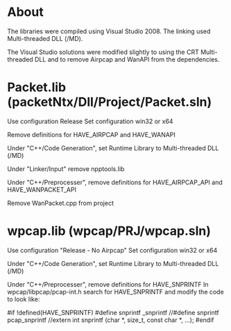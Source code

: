 About
=====
The libraries were compiled using Visual Studio 2008.
The linking used Multi-threaded DLL (/MD).



The Visual Studio solutions were modified slightly to using the CRT Multi-threaded
DLL and to remove Airpcap and WanAPI from the dependencies.


Packet.lib (packetNtx/Dll/Project/Packet.sln)
=============================================

Use configuration Release
Set configuration win32 or x64

Remove definitions for HAVE_AIRPCAP and HAVE_WANAPI

Under "C++/Code Generation", set Runtime Library to Multi-threaded DLL (/MD)

Under "Linker/Input" remove npptools.lib

Under "C++/Preprocesser", remove definitions for HAVE_AIRPCAP_API and HAVE_WANPACKET_API

Remove WanPacket.cpp from project


wpcap.lib (wpcap/PRJ/wpcap.sln)
===============================


Use configuration "Release - No Airpcap"
Set configuration win32 or x64

Under "C++/Code Generation", set Runtime Library to Multi-threaded DLL (/MD)

Under "C++/Preprocesser", remove definitions for HAVE_SNPRINTF
In wpcap/libpcap/pcap-int.h search for HAVE_SNPRINTF and modify the code to look like:

#if !defined(HAVE_SNPRINTF)
#define snprintf _snprintf
//#define snprintf pcap_snprintf
//extern int snprintf (char *, size_t, const char *, ...);
#endif



